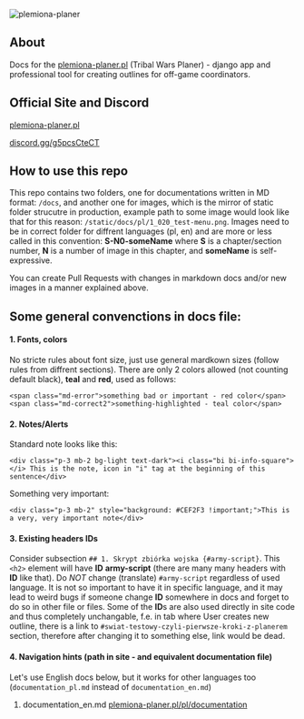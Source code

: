 ![plemiona-planer](https://plemiona-planer.pl/static/images/background.jpg)

## About

Docs for the [plemiona-planer.pl](https://plemiona-planer.pl) (Tribal Wars Planer) - django app and professional tool for creating outlines for off-game coordinators.

## Official Site and Discord

[plemiona-planer.pl](https://plemiona-planer.pl/en/)

[discord.gg/g5pcsCteCT](https://discord.gg/g5pcsCteCT)

## How to use this repo

This repo contains two folders, one for documentations written in MD format: `/docs`, and another one for images, which is the mirror of static folder strucutre in production, example path to some image would look like that for this reason: `/static/docs/pl/1_020_test-menu.png`. Images need to be in correct folder for diffrent languages (pl, en) and are more or less called in this convention: **S-N0-someName** where **S** is a chapter/section number, **N** is a number of image in this chapter, and **someName** is self-expressive.

You can create Pull Requests with changes in markdown docs and/or new images in a manner explained above.

## Some general convenctions in docs file:

#### 1. Fonts, colors

No stricte rules about font size, just use general mardkown sizes (follow rules from diffrent sections). There are only 2 colors allowed (not counting default black), **teal** and **red**, used as follows:

```
<span class="md-error">something bad or important - red color</span>
<span class="md-correct2">something-highlighted - teal color</span>
```

#### 2. Notes/Alerts

Standard note looks like this:

```
<div class="p-3 mb-2 bg-light text-dark"><i class="bi bi-info-square"></i> This is the note, icon in "i" tag at the beginning of this sentence</div>
```

Something very important:

```
<div class="p-3 mb-2" style="background: #CEF2F3 !important;">This is a very, very important note</div>
```

#### 3. Existing headers IDs

Consider subsection `## 1. Skrypt zbiórka wojska {#army-script}`. This `<h2>` element will have **ID** **army-script** (there are many many headers with **ID** like that). Do _NOT_ change (translate) `#army-script` regardless of used language. It is not so important to have it in specific language, and it may lead to weird bugs if someone change **ID** somewhere in docs and forget to do so in other file or files. Some of the **ID**s are also used directly in site code and thus completely unchangable, f.e. in tab where User creates new outline, there is a link to `#swiat-testowy-czyli-pierwsze-kroki-z-planerem` section, therefore after changing it to something else, link would be dead.

#### 4. Navigation hints (path in site - and equivalent documentation file)

Let's use English docs below, but it works for other languages too (`documentation_pl.md` instead of `documentation_en.md`)

1. documentation_en.md
   [plemiona-planer.pl/pl/documentation](https://plemiona-planer.pl/en/documentation)
